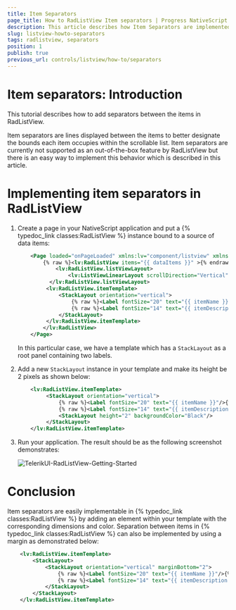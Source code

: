 ```yaml
---
title: Item Separators
page_title: How to RadListView Item separators | Progress NativeScript UI Documentation
description: This article describes how Item Separators are implemented with RadListView.
slug: listview-howto-separators
tags: radlistview, separators
position: 1
publish: true
previous_url: controls/listview/how-to/separators
---
```

# Item separators: Introduction
This tutorial describes how to add separators between the items in RadListView.

Item separators are lines displayed between the items to better designate the bounds each item occupies within the scrollable list. Item separators are currently not supported as an out-of-the-box feature by RadListView but there is an easy way to implement this behavior which is described in this article.

# Implementing item separators in RadListView

1. Create a page in your NativeScript application and put a {% typedoc_link classes:RadListView %} instance bound to a source of data items:

	```XML
    	<Page loaded="onPageLoaded" xmlns:lv="component/listview" xmlns="http://www.nativescript.org/tns.xsd">
        	{% raw %}<lv:RadListView items="{{ dataItems }}" >{% endraw %}
            	<lv:RadListView.listViewLayout>
                	<lv:ListViewLinearLayout scrollDirection="Vertical"/>
          	  </lv:RadListView.listViewLayout>
           	 <lv:RadListView.itemTemplate>
           	     <StackLayout orientation="vertical">
           	         {% raw %}<Label fontSize="20" text="{{ itemName }}"/>{% endraw %}
           	         {% raw %}<Label fontSize="14" text="{{ itemDescription }}" textWrap="true"/>{% endraw %}
           	     </StackLayout>
           	 </lv:RadListView.itemTemplate>
        	</lv:RadListView>
   		</Page>
    ```

    In this particular case, we have a template which has a `StackLayout` as a root panel containing two labels.

2. Add a new `StackLayout` instance in your template and make its height be 2 pixels as shown below:

	```XML
    	<lv:RadListView.itemTemplate>
       		 <StackLayout orientation="vertical">
       		     {% raw %}<Label fontSize="20" text="{{ itemName }}"/>{% endraw %}
       		     {% raw %}<Label fontSize="14" text="{{ itemDescription }}" textWrap="true"/>{% endraw %}
       		     <StackLayout height="2" backgroundColor="Black"/>
       		 </StackLayout>
    	</lv:RadListView.itemTemplate>
	```

3. Run your application. The result should be as the following screenshot demonstrates:

	![TelerikUI-RadListView-Getting-Started](/controls/NativeScript/ListView/Images/list-view-howto-separators_1.png "iOS")

# Conclusion
Item separators are easily implementable in {% typedoc_link classes:RadListView %} by adding an element within your template with the corresponding dimensions and color. Separation between items in {% typedoc_link classes:RadListView %} can also be implemented by using a margin as demonstrated below:

```XML
    <lv:RadListView.itemTemplate>
        <StackLayout>
            <StackLayout orientation="vertical" marginBottom="2">
                {% raw %}<Label fontSize="20" text="{{ itemName }}"/>{% endraw %}
                {% raw %}<Label fontSize="14" text="{{ itemDescription }}" textWrap="true"/>{% endraw %}
            </StackLayout>
        </StackLayout>
    </lv:RadListView.itemTemplate>
```
